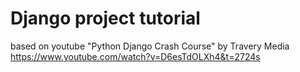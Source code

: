# Django project tutorial

based on youtube "Python Django Crash Course" by Travery Media
https://www.youtube.com/watch?v=D6esTdOLXh4&t=2724s

